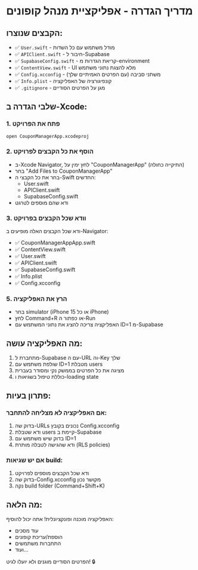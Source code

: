 # מדריך הגדרה - אפליקציית מנהל קופונים

## הקבצים שנוצרו:
- ✅ `User.swift` - מודל משתמש עם כל השדות
- ✅ `APIClient.swift` - חיבור ל-Supabase
- ✅ `SupabaseConfig.swift` - קריאת הגדרות מ-environment
- ✅ `ContentView.swift` - UI מלא להצגת נתוני משתמש
- ✅ `Config.xcconfig` - משתני סביבה (עם הפרטים האמיתיים שלך)
- ✅ `Info.plist` - קונפיגורציה של האפליקציה
- ✅ `.gitignore` - מגן על הפרטים הסודיים

## שלבי הגדרה ב-Xcode:

### 1. פתח את הפרויקט
```bash
open CouponManagerApp.xcodeproj
```

### 2. הוסף את כל הקבצים לפרויקט
- ב-Xcode Navigator, לחץ ימין על "CouponManagerApp" (התיקייה כחולה)
- בחר "Add Files to CouponManagerApp"
- בחר את כל הקבצי ה-Swift החדשים:
  - User.swift
  - APIClient.swift  
  - SupabaseConfig.swift
- ודא שהם מוספים לטרגט

### 3. וודא שכל הקבצים בפרויקט
ודא שכל הקבצים האלה מופיעים ב-Navigator:
- ✅ CouponManagerAppApp.swift
- ✅ ContentView.swift  
- ✅ User.swift
- ✅ APIClient.swift
- ✅ SupabaseConfig.swift
- ✅ Info.plist
- ✅ Config.xcconfig

### 5. הרץ את האפליקציה
- בחר simulator (iPhone 15 או כל iPhone)
- לחץ Command+R או כפתור ה-Run
- האפליקציה צריכה להציג את נתוני המשתמש עם ID=1 מ-Supabase

## מה האפליקציה עושה:
1. מתחברת ל-Supabase עם ה-URL וה-Key שלך
2. שולפת משתמש עם ID=1 מטבלת users
3. מציגה את כל הפרטים בממשק נקי ומסודר בעברית
4. כוללת טיפול בשגיאות ו-loading state

## פתרון בעיות:

### אם האפליקציה לא מצליחה להתחבר:
1. בדוק שה-URLs נכונים בקובץ Config.xcconfig
2. ודא שטבלת users קיימת ב-Supabase
3. בדוק שיש משתמש עם ID=1
4. ודא שהגישה לטבלה מותרת (RLS policies)

### אם יש שגיאות build:
1. ודא שכל הקבצים מוספים לפרויקט
2. בדוק שה-Config.xcconfig מקושר נכון
3. נקה build folder (Command+Shift+K)

## מה הלאה:
האפליקציה מוכנה ופונקציונלית! אתה יכול להוסיף:
- עוד מסכים
- הוספת/עריכת קופונים
- התחברות משתמשים
- ועוד...

הפרטים הסודיים מוגנים ולא יועלו לגיט! 🔒